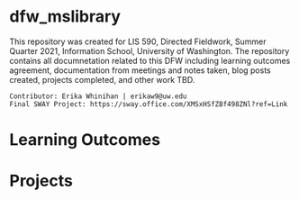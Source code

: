 # dfw_mslibrary
This repository was created for LIS 590, Directed Fieldwork, Summer Quarter 2021, Information School, University of Washington.
The repository contains all documnetation related to this DFW including learning outcomes agreement,
documentation from meetings and notes taken, blog posts created, projects completed, and other work TBD.

    Contributor: Erika Whinihan | erikaw9@uw.edu
    Final SWAY Project: https://sway.office.com/XMSxHSfZBf498ZNl?ref=Link

# Learning Outcomes

# Projects
